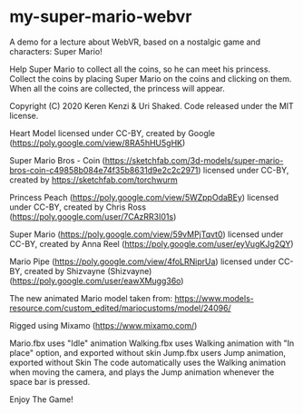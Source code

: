 # my-super-mario-webvr
A demo for a lecture about WebVR, based on a nostalgic game and characters: Super Mario!

Help Super Mario to collect all the coins, so he can meet his princess. 
Collect the coins by placing Super Mario on the coins and clicking on them.
When all the coins are collected, the princess will appear.  

Copyright (C) 2020 Keren Kenzi & Uri Shaked. Code released under the MIT license.

Heart Model licensed under CC-BY, created by Google (https://poly.google.com/view/8RA5hHU5gHK)

Super Mario Bros - Coin (https://sketchfab.com/3d-models/super-mario-bros-coin-c49858b084e74f35b8631d9e2c2c2971) licensed under CC-BY, created by https://sketchfab.com/torchwurm

Princess Peach (https://poly.google.com/view/5WZppOdaBEy) licensed under CC-BY, created by Chris Ross (https://poly.google.com/user/7CAzRR3I01s)

Super Mario (https://poly.google.com/view/59vMPjTqvt0) licensed under CC-BY, created by Anna Reel (https://poly.google.com/user/eyVugKJg2QY)

Mario Pipe (https://poly.google.com/view/4foLRNiprUa) licensed under CC-BY, created by Shizvayne (Shizvayne) (https://poly.google.com/user/eawXMugg36o)

The new animated Mario model taken from:
https://www.models-resource.com/custom_edited/mariocustoms/model/24096/

Rigged using Mixamo (https://www.mixamo.com/)

Mario.fbx uses "Idle" animation
Walking.fbx uses Walking animation with "In place" option, and exported without skin
Jump.fbx users Jump animation, exported without Skin
The code automatically uses the Walking animation when moving the camera, and plays the Jump animation whenever the space bar is pressed.

Enjoy The Game!
